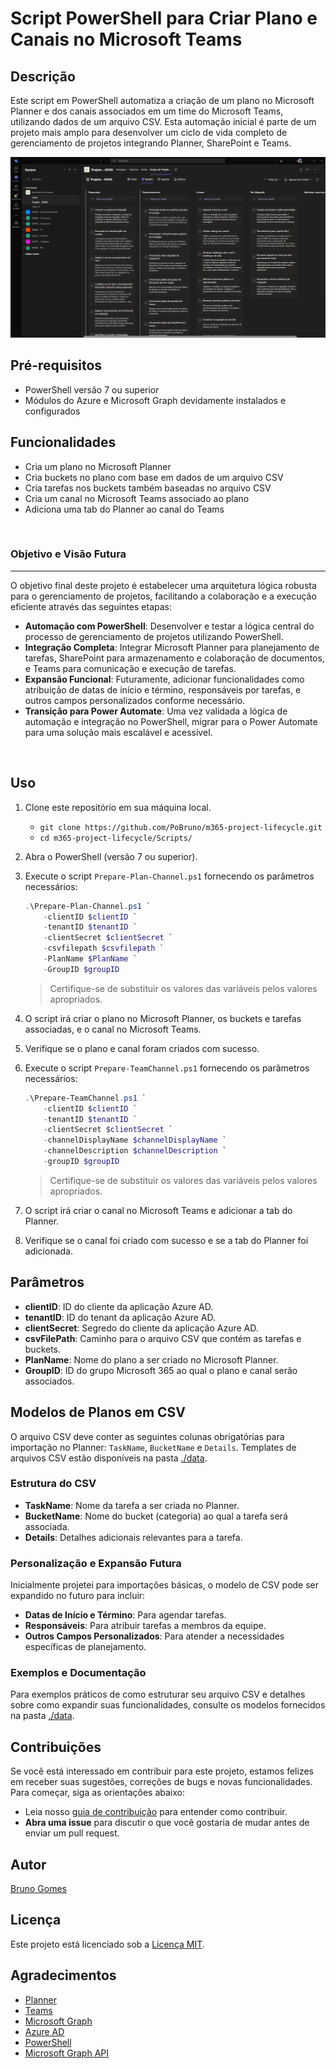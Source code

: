 # Script PowerShell para Criar Plano e Canais no Microsoft Teams


## Descrição

Este script em PowerShell automatiza a criação de um plano no Microsoft Planner e dos canais associados em um time do Microsoft Teams, utilizando dados de um arquivo CSV. Esta automação inicial é parte de um projeto mais amplo para desenvolver um ciclo de vida completo de gerenciamento de projetos integrando Planner, SharePoint e Teams.


![Teams Plan](./images/TeamsChannelPlan.png)


## Pré-requisitos

- PowerShell versão 7 ou superior
- Módulos do Azure e Microsoft Graph devidamente instalados e configurados

## Funcionalidades

- Cria um plano no Microsoft Planner
- Cria buckets no plano com base em dados de um arquivo CSV
- Cria tarefas nos buckets também baseadas no arquivo CSV
- Cria um canal no Microsoft Teams associado ao plano
- Adiciona uma tab do Planner ao canal do Teams

<br>



### Objetivo e Visão Futura

---

O objetivo final deste projeto é estabelecer uma arquitetura lógica robusta para o gerenciamento de projetos, facilitando a colaboração e a execução eficiente através das seguintes etapas:

- **Automação com PowerShell**: Desenvolver e testar a lógica central do processo de gerenciamento de projetos utilizando PowerShell.
- **Integração Completa**: Integrar Microsoft Planner para planejamento de tarefas, SharePoint para armazenamento e colaboração de documentos, e Teams para comunicação e execução de tarefas.
- **Expansão Funcional**: Futuramente, adicionar funcionalidades como atribuição de datas de início e término, responsáveis por tarefas, e outros campos personalizados conforme necessário.
- **Transição para Power Automate**: Uma vez validada a lógica de automação e integração no PowerShell, migrar para o Power Automate para uma solução mais escalável e acessível.

<br>


## Uso

1. Clone este repositório em sua máquina local.
    * `git clone https://github.com/PoBruno/m365-project-lifecycle.git`
    * `cd m365-project-lifecycle/Scripts/`
2. Abra o PowerShell (versão 7 ou superior).
3. Execute o script `Prepare-Plan-Channel.ps1` fornecendo os parâmetros necessários:
    
    ```powershell
    .\Prepare-Plan-Channel.ps1 `
        -clientID $clientID `
        -tenantID $tenantID `
        -clientSecret $clientSecret `
        -csvfilepath $csvfilepath `
        -PlanName $PlanName `
        -GroupID $groupID
    ```
    > Certifique-se de substituir os valores das variáveis pelos valores apropriados.

4. O script irá criar o plano no Microsoft Planner, os buckets e tarefas associadas, e o canal no Microsoft Teams.
5. Verifique se o plano e canal foram criados com sucesso.
5. Execute o script `Prepare-TeamChannel.ps1` fornecendo os parâmetros necessários:
    
    ```powershell
    .\Prepare-TeamChannel.ps1 `
        -clientID $clientID `
        -tenantID $tenantID `
        -clientSecret $clientSecret `
        -channelDisplayName $channelDisplayName `
        -channelDescription $channelDescription `
        -groupID $groupID
    ```
    > Certifique-se de substituir os valores das variáveis pelos valores apropriados.

6. O script irá criar o canal no Microsoft Teams e adicionar a tab do Planner.
7. Verifique se o canal foi criado com sucesso e se a tab do Planner foi adicionada.


## Parâmetros

- **clientID**: ID do cliente da aplicação Azure AD.
- **tenantID**: ID do tenant da aplicação Azure AD.
- **clientSecret**: Segredo do cliente da aplicação Azure AD.
- **csvFilePath**: Caminho para o arquivo CSV que contém as tarefas e buckets.
- **PlanName**: Nome do plano a ser criado no Microsoft Planner.
- **GroupID**: ID do grupo Microsoft 365 ao qual o plano e canal serão associados.

## Modelos de Planos em CSV

O arquivo CSV deve conter as seguintes colunas obrigatórias para importação no Planner: `TaskName`, `BucketName` e `Details`. Templates de arquivos CSV estão disponíveis na pasta [./data](./data).

### Estrutura do CSV

- **TaskName**: Nome da tarefa a ser criada no Planner.
- **BucketName**: Nome do bucket (categoria) ao qual a tarefa será associada.
- **Details**: Detalhes adicionais relevantes para a tarefa.

### Personalização e Expansão Futura

Inicialmente projetei para importações básicas, o modelo de CSV pode ser expandido no futuro para incluir:

- **Datas de Início e Término**: Para agendar tarefas.
- **Responsáveis**: Para atribuir tarefas a membros da equipe.
- **Outros Campos Personalizados**: Para atender a necessidades específicas de planejamento.

### Exemplos e Documentação

Para exemplos práticos de como estruturar seu arquivo CSV e detalhes sobre como expandir suas funcionalidades, consulte os modelos fornecidos na pasta [./data](./data).




## Contribuições

Se você está interessado em contribuir para este projeto, estamos felizes em receber suas sugestões, correções de bugs e novas funcionalidades. Para começar, siga as orientações abaixo:

- Leia nosso [guia de contribuição](CONTRIBUTING.md) para entender como contribuir.
- **Abra uma issue** para discutir o que você gostaria de mudar antes de enviar um pull request.

## Autor

[Bruno Gomes](https://github.com/PoBruno)

## Licença

Este projeto está licenciado sob a [Licença MIT](./LICENSE.md).

## Agradecimentos

- [Planner](https://planner.uservoice.com/forums/330525-microsoft-planner-feedback-forum)
- [Teams](https://microsoftteams.uservoice.com/forums/555103-public?category_id=210045)
- [Microsoft Graph](https://docs.microsoft.com/pt-br/graph/overview)
- [Azure AD](https://docs.microsoft.com/pt-br/azure/active-directory/)
- [PowerShell](https://docs.microsoft.com/pt-br/powershell/scripting/overview?view=powershell-7.1)
- [Microsoft Graph API](https://developer.microsoft.com/pt-br/graph)

